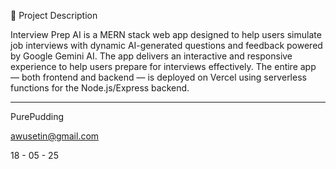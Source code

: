 📝 Project Description

Interview Prep AI is a MERN stack web app designed to help users simulate job interviews with dynamic AI-generated questions and feedback powered by Google Gemini AI. The app delivers an interactive and responsive experience to help users prepare for interviews effectively. The entire app — both frontend and backend — is deployed on Vercel using serverless functions for the Node.js/Express backend.

---

PurePudding

awusetin@gmail.com

18 - 05 - 25

